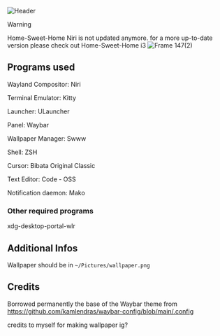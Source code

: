 ![Header](https://github.com/user-attachments/assets/771cfa88-bfaa-486e-a6af-bea3be303bbf)
> [!WARNING]
> Home-Sweet-Home Niri is not updated anymore.
> for a more up-to-date version please check out Home-Sweet-Home i3
![Frame 147(2)](https://github.com/user-attachments/assets/d44a7de8-4edc-4422-aee6-18832a599d84)
## Programs used

Wayland Compositor: Niri

Terminal Emulator: Kitty

Launcher: ULauncher

Panel: Waybar

Wallpaper Manager: Swww

Shell: ZSH

Cursor: Bibata Original Classic

Text Editor: Code - OSS

Notification daemon: Mako

### Other required programs

xdg-desktop-portal-wlr
## Additional Infos

Wallpaper should be in `~/Pictures/wallpaper.png`

## Credits

Borrowed permanently the base of the Waybar theme from https://github.com/kamlendras/waybar-config/blob/main/.config

credits to myself for making wallpaper ig?
